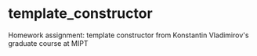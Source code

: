 # template_constructor
Homework assignment: template constructor from Konstantin Vladimirov's graduate course at MIPT 
